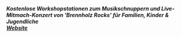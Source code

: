 <h5>
  Kostenlose Workshopstationen zum Musikschnuppern und Live-Mitmach-Konzert von 'Brennholz Rocks' für Familien, Kinder & Jugendliche<br>
  <a target="_blank" rel="noopener noreferrer" href="http://www.brennholz.rocks">Website</a>
</h5>
